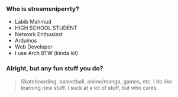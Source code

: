 ### Who is streamsniperrty?
- Labib Mahmud
- HIGH SCHOOL STUDENT
- Network Enthusiast
- Arduinos
- Web Developer
- I use Arch BTW (kinda lol)

### Alright, but any fun stuff you do?
> Skateboarding, basketball, anime/manga, games, etc. I do like learning new stuff. I suck at a lot of stuff, but who cares.

<!---
streamsniperrty/streamsniperrty is a ✨ special ✨ repository because its `README.md` (this file) appears on your GitHub profile.
You can click the Preview link to take a look at your changes.
--->
